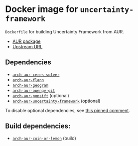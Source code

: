 # Docker image for `uncertainty-framework`

`Dockerfile` for building Uncertainty Framework from AUR.

- [AUR package](https://aur.archlinux.org/packages/uncertainty-framework/)
- [Upstream URL](https://alicevision.org)

## Dependencies

- [`arch-aur-ceres-solver`](../arch-aur-ceres-solver/README.md)
- [`arch-aur-flann`](../arch-aur-flann/README.md)
- [`arch-aur-geogram`](../arch-aur-flann/README.md)
- [`arch-aur-opengv-git`](../arch-aur-opengv-git/README.md)
- [`arch-aur-popsift`](../arch-aur-popsift/README.md) (optional)
- [`arch-aur-uncertainty-framework`](../arch-aur-uncertainty-framework/README.md) (optional)

To disable optional dependencies, see
[this pinned comment](https://aur.archlinux.org/packages/alice-vision#pinned-689534).

## Build dependencies:

- [`arch-aur-coin-or-lemon`](../arch-aur-coin-or-lemon/README.md) (build)
